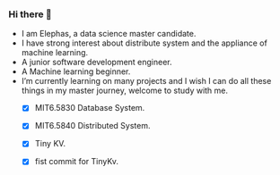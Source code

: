 ### Hi there 👋
- I am Elephas, a data science master candidate.
- I have strong interest about distribute system and the appliance of machine learning.
- A junior software development engineer.
- A Machine learning beginner.
- I’m currently learning on many projects and I wish I can do all these things in my master journey, welcome to study with me.
  - [x] MIT6.5830 Database System.
  - [x] MIT6.5840 Distributed System.
  - [x] Tiny KV. 
  - [x] fist commit for TinyKv.

